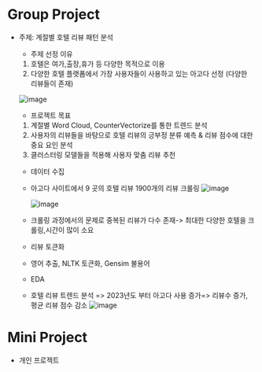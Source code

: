 
# Group Project

* 주제: 계절별 호텔 리뷰 패턴 분석
  * 주제 선정 이유
   1. 호텔은 여가,출장,휴가 등 다양한 목적으로 이용
   2. 다양한 호텔 플랫폼에서 가장 사용자들이 사용하고 있는 아고다 선정 (다양한 리뷰들이 존재)
 
  ![image](https://github.com/user-attachments/assets/4962c882-4b94-43e0-b139-eb3309d101db)

  * 프로젝트 목표
   1. 계절별 Word Cloud, CounterVectorize를 통한 트렌드 분석
   2. 사용자의 리뷰들을 바탕으로 호텔 리뷰의 긍부정 분류 예측 & 리뷰 점수에 대한 중요 요인 분석
   3. 클러스터링 모델들을 적용해 사용자 맞춤 리뷰 추천
  * 데이터 수집
   * 아고다 사이트에서 9 곳의 호텔 리뷰 1900개의 리뷰 크롤링
     ![image](https://github.com/user-attachments/assets/fdc9df8e-c39d-4068-867d-9a1373ee715b)


     ![image](https://github.com/user-attachments/assets/1d4fa610-6df4-4fa4-ab93-08bde96f3e48)

   * 크롤링 과정에서의 문제로 중복된 리뷰가 다수 존재-> 최대한 다양한 호텔을 크롤링,시간이 많이 소요
 
  * 리뷰 토큰화
   * 영어 추출, NLTK 토큰화, Gensim 불용어
  * EDA
   * 호텔 리뷰 트렌드 분석 => 2023년도 부터 아고다 사용 증가=> 리뷰수 증가, 평균 리뷰 점수 감소
     ![image](https://github.com/user-attachments/assets/46d6393c-903e-4bc5-b6a8-388a4f79bfd4)


# Mini Project

* 개인 프로젝트


